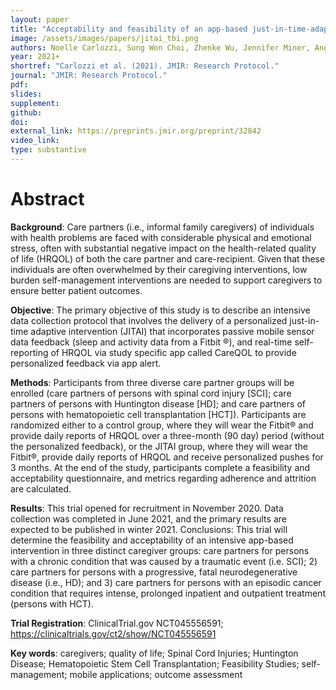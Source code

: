 ```yaml
---
layout: paper
title: "Acceptability and feasibility of an app-based just-in-time-adaptive self-management intervention for care partners: Protocol for the CareQOL pilot trial"
image: /assets/images/papers/jitai_tbi.png
authors: Noelle Carlozzi, Sung Won Choi, Zhenke Wu, Jennifer Miner, Angela Lyden, Christopher Graves, Angelle Sander, Jitao Wang, Srijan Sen
year: 2021+
shortref: "Carlozzi et al. (2021). JMIR: Research Protocol."
journal: "JMIR: Research Protocol."
pdf:
slides:
supplement:
github:
doi:
external_link: https://preprints.jmir.org/preprint/32842
video_link: 
type: substantive
---
```


# Abstract

**Background**: Care partners (i.e., informal family caregivers) of individuals with health problems are faced with considerable physical and emotional stress, often with substantial negative impact on the health-related quality of life (HRQOL) of both the care partner and care-recipient. Given that these individuals are often overwhelmed by their caregiving interventions, low burden self-management interventions are needed to support caregivers to ensure better patient outcomes. 

**Objective**: The primary objective of this study is to describe an intensive data collection protocol that involves the delivery of a personalized just-in-time adaptive intervention (JITAI) that incorporates passive mobile sensor data feedback (sleep and activity data from a Fitbit ®), and real-time self-reporting of HRQOL via study specific app called CareQOL to provide personalized feedback via app alert.

**Methods**: Participants from three diverse care partner groups will be enrolled (care partners of persons with spinal cord injury [SCI]; care partners of persons with Huntington disease [HD]; and care partners of persons with hematopoietic cell transplantation [HCT]). Participants are randomized either to a control group, where they will wear the Fitbit® and provide daily reports of HRQOL over a three-month (90 day) period (without the personalized feedback), or the JITAI group, where they will wear the Fitbit®, provide daily reports of HRQOL and receive personalized pushes for 3 months. At the end of the study, participants complete a feasibility and acceptability questionnaire, and metrics regarding adherence and attrition are calculated.

**Results**: This trial opened for recruitment in November 2020. Data collection was completed in June 2021, and the primary results are expected to be published in winter 2021.
Conclusions: This trial will determine the feasibility and acceptability of an intensive app-based intervention in three distinct caregiver groups: care partners for persons with a chronic condition that was caused by a traumatic event (i.e. SCI); 2) care partners for persons with a progressive, fatal neurodegenerative disease (i.e., HD); and 3) care partners for persons with an episodic cancer condition that requires intense, prolonged inpatient and outpatient treatment (persons with HCT).

**Trial Registration**: ClinicalTrial.gov NCT045556591; https://clinicaltrials.gov/ct2/show/NCT045556591 

**Key words**: caregivers; quality of life; Spinal Cord Injuries; Huntington Disease; Hematopoietic Stem Cell Transplantation; Feasibility Studies; self-management; mobile applications; outcome assessment
